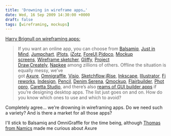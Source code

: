 ```yaml
---
title: 'Drowning in wireframe apps…'
date: Wed, 16 Sep 2009 14:30:00 +0000
draft: false
tags: [wireframing, mockups]
---
```


[Harry Brignull on wireframing apps:](http://www.90percentofeverything.com/2009/09/16/help-were-drowing-in-wireframing-apps/)

  

> If you want an online app, you can choose from [Balsamiq](http://www.balsamiq.com/), [Just in Mind](http://www.justinmind.com/), [Jumpchart](http://www.jumpchart.com/), [iPlots](http://iplotz.com/), [iZotz](http://izotz.net/prototype/), [ForeUI](http://www.foreui.com/),[Pidoco](https://pidoco.com/en), [Mockup screens](http://www.mockupscreens.com/), [Wireframe sketcher](http://wireframesketcher.com/), [Gliffy](http://www.gliffy.com/examples/wireframes/), [Project Draw](http://labs.autodesk.com/technologies/draw/overview/),[Creately](http://creately.com/Online-UI-Mockups-and-Wireframes), [Napkee](http://www.napkee.com/) among zillions of others. Offline the situation is equally messy, we’ve got [Axure](http://axure.com/), [Omnigraffle](http://www.omnigroup.com/applications/OmniGraffle/), [Visio](http://office.microsoft.com/en-gb/visio/default.aspx), [Sketchflow](http://www.microsoft.com/expression/products/SketchFlow_OverView.aspx),[iRise](http://www.irise.com/), [Inkscape](http://www.inkscape.org/), [Illustrator](http://www.adobe.com/products/illustrator/), [Fireworks](http://www.adobe.com/products/fireworks/), [Indesign](http://unify.eightshapes.com/), [Pencil](http://www.evolus.vn/Pencil/), [Denim](http://dub.washington.edu:2007/denim/),[Serena](http://www.serena.com/products/prototype-composer/index.html), [Qmockup](http://www.quickmockup.com/quick-mockup.html#buy), [Flairbuilder](http://www.flairbuilder.com/), [Photopro](http://www.altia.com/products_photoproto.php), [Caretta Studio](http://www.carettasoftware.com/), and there’s also [reams of GUI builder apps](http://en.wikipedia.org/wiki/Graphical_user_interface_builder) if you’re designing desktop apps. The list just goes on and on. How do you know which ones to use and which to avoid?

Completely agree… we're drowning in wireframing apps. Do we need such a variety? And is there a market for all those apps?

I'll stick to Balsamiq and OmniGraffle for the time being, although [Thomas from Namics](http://www.namics.com/menschen/Thomas_Link/) made me curious about Axure